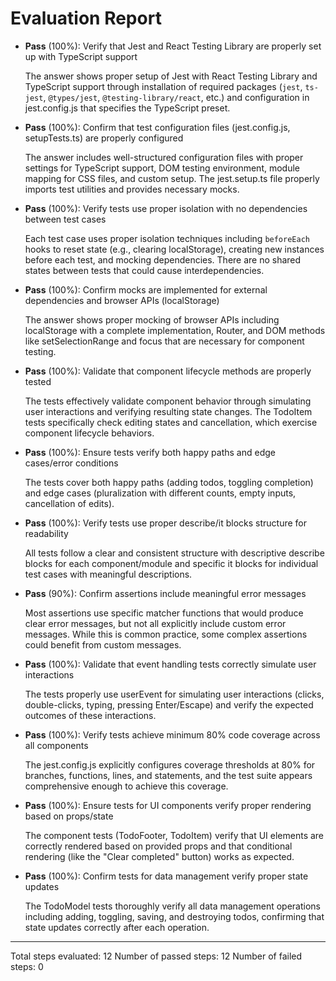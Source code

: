 # Evaluation Report

- **Pass** (100%): Verify that Jest and React Testing Library are properly set up with TypeScript support
  
  The answer shows proper setup of Jest with React Testing Library and TypeScript support through installation of required packages (`jest`, `ts-jest`, `@types/jest`, `@testing-library/react`, etc.) and configuration in jest.config.js that specifies the TypeScript preset.

- **Pass** (100%): Confirm that test configuration files (jest.config.js, setupTests.ts) are properly configured
  
  The answer includes well-structured configuration files with proper settings for TypeScript support, DOM testing environment, module mapping for CSS files, and custom setup. The jest.setup.ts file properly imports test utilities and provides necessary mocks.

- **Pass** (100%): Verify tests use proper isolation with no dependencies between test cases
  
  Each test case uses proper isolation techniques including `beforeEach` hooks to reset state (e.g., clearing localStorage), creating new instances before each test, and mocking dependencies. There are no shared states between tests that could cause interdependencies.

- **Pass** (100%): Confirm mocks are implemented for external dependencies and browser APIs (localStorage)
  
  The answer shows proper mocking of browser APIs including localStorage with a complete implementation, Router, and DOM methods like setSelectionRange and focus that are necessary for component testing.

- **Pass** (100%): Validate that component lifecycle methods are properly tested
  
  The tests effectively validate component behavior through simulating user interactions and verifying resulting state changes. The TodoItem tests specifically check editing states and cancellation, which exercise component lifecycle behaviors.

- **Pass** (100%): Ensure tests verify both happy paths and edge cases/error conditions
  
  The tests cover both happy paths (adding todos, toggling completion) and edge cases (pluralization with different counts, empty inputs, cancellation of edits).

- **Pass** (100%): Verify tests use proper describe/it blocks structure for readability
  
  All tests follow a clear and consistent structure with descriptive describe blocks for each component/module and specific it blocks for individual test cases with meaningful descriptions.

- **Pass** (90%): Confirm assertions include meaningful error messages
  
  Most assertions use specific matcher functions that would produce clear error messages, but not all explicitly include custom error messages. While this is common practice, some complex assertions could benefit from custom messages.

- **Pass** (100%): Validate that event handling tests correctly simulate user interactions
  
  The tests properly use userEvent for simulating user interactions (clicks, double-clicks, typing, pressing Enter/Escape) and verify the expected outcomes of these interactions.

- **Pass** (100%): Verify tests achieve minimum 80% code coverage across all components
  
  The jest.config.js explicitly configures coverage thresholds at 80% for branches, functions, lines, and statements, and the test suite appears comprehensive enough to achieve this coverage.

- **Pass** (100%): Ensure tests for UI components verify proper rendering based on props/state
  
  The component tests (TodoFooter, TodoItem) verify that UI elements are correctly rendered based on provided props and that conditional rendering (like the "Clear completed" button) works as expected.

- **Pass** (100%): Confirm tests for data management verify proper state updates
  
  The TodoModel tests thoroughly verify all data management operations including adding, toggling, saving, and destroying todos, confirming that state updates correctly after each operation.

---

Total steps evaluated: 12
Number of passed steps: 12
Number of failed steps: 0